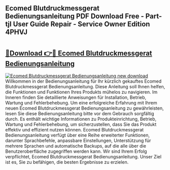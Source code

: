 ## Ecomed Blutdruckmessgerat Bedienungsanleitung PDF Download Free - Part-tjI User Guide Repair - Service Owner Edition 4PHVJ

# <h2><a href="http://df4qw0.blite.top/?on=Ecomed+Blutdruckmessgerat+Bedienungsanleitung">🔗Download 👉🔴 Ecomed Blutdruckmessgerat Bedienungsanleitung</a></h2>

[![Ecomed Blutdruckmessgerat Bedienungsanleitung new download](https://i.imgur.com/lujVjoI.png)](http://df4qw0.blite.top/?on=Ecomed+Blutdruckmessgerat+Bedienungsanleitung)
Willkommen in der Bedienungsanleitung für Ihr kürzlich gekauftes Ecomed Blutdruckmessgerat Bedienungsanleitung. Diese Anleitung soll Ihnen helfen, die Funktionen und Funktionen Ihres Produkts mühelos zu navigieren. Im Inneren finden Sie detaillierte Anweisungen für Installation, Betrieb, Wartung und Fehlerbehebung. Um eine erfolgreiche Erfahrung mit Ihrem neuen Ecomed Blutdruckmessgerat Bedienungsanleitung zu gewährleisten, lesen Sie diese Bedienungsanleitung bitte vor dem Gebrauch sorgfältig durch. Es enthält wichtige Informationen zu Produkteinrichtung, Betrieb, Wartung und Fehlerbehebung, um sicherzustellen, dass Sie das Produkt effektiv und effizient nutzen können. Ecomed Blutdruckmessgerat Bedienungsanleitung verfügt über eine Reihe erweiterter Funktionen, darunter Sprachbefehle, anpassbare Einstellungen, Unterstützung für mehrere Sprachen und automatische Backups, auf die alle über die Benutzeroberfläche zugegriffen werden kann. Wir sind Ihrem Erfolg verpflichtet, Ecomed Blutdruckmessgerat Bedienungsanleitung. Unser Ziel ist es, Sie zu befähigen, die besten Ergebnisse zu erzielen.
